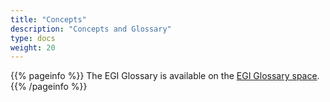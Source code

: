 ```yaml
---
title: "Concepts"
description: "Concepts and Glossary"
type: docs
weight: 20
---
```


{{% pageinfo %}} The EGI Glossary is available on the
[EGI Glossary space](http://go.egi.eu/glossary).
{{% /pageinfo %}}
